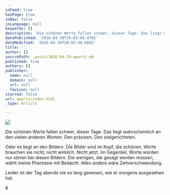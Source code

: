 ```yaml
---
inFeed: true
hasPage: true
inNav: false
inLanguage: null
keywords: []
description: 'Die schönen Worte fallen schwer, dieser Tage. Das liegt wahrscheinlich an den vielen anderen Worten. Den präzisen. Den zielgerichteten. '
datePublished: '2016-04-30T20:03:08.470Z'
dateModified: '2016-04-30T20:02:40.609Z'
title: ''
author: []
sourcePath: _posts/2016-04-29-qwertz.md
published: true
authors: []
publisher:
  name: null
  domain: null
  url: null
  favicon: null
starred: false
url: qwertz/index.html
_type: Article

---
```

![](https://the-grid-user-content.s3-us-west-2.amazonaws.com/8e32a172-8af1-4841-b32c-5d72889085b6.jpg)

Die schönen Worte fallen schwer, dieser Tage. Das liegt wahrscheinlich an den vielen anderen Worten. Den präzisen. Den zielgerichteten. 

Oder es liegt an den Bildern. Die Bilder sind im Kopf, die schönen. Worte brauchen sie nicht, nicht wirklich. Nicht jetzt. Im Gegenteil, Worte würden nur stören bei diesen Bildern. Die wenigen, die gesagt werden müssen, wählt meine Phantasie mit Bedacht. Alles andere wäre Zeitverschwendung.

Leider ist der Tag abends nie so lang gewesen, wie er morgens ausgesehen hat.

&